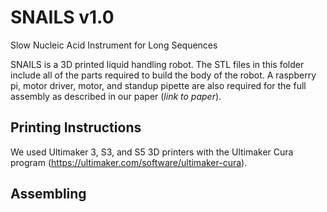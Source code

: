 # SNAILS v1.0
Slow Nucleic Acid Instrument for Long Sequences

SNAILS is a 3D printed liquid handling robot. The STL files in this folder include all of the parts required to build the body of the robot. A raspberry pi, motor driver, motor, and standup pipette are also required for the full assembly as described in our paper (*link to paper*).

## Printing Instructions
We used Ultimaker 3, S3, and S5 3D printers with the Ultimaker Cura program (https://ultimaker.com/software/ultimaker-cura). 

## Assembling
